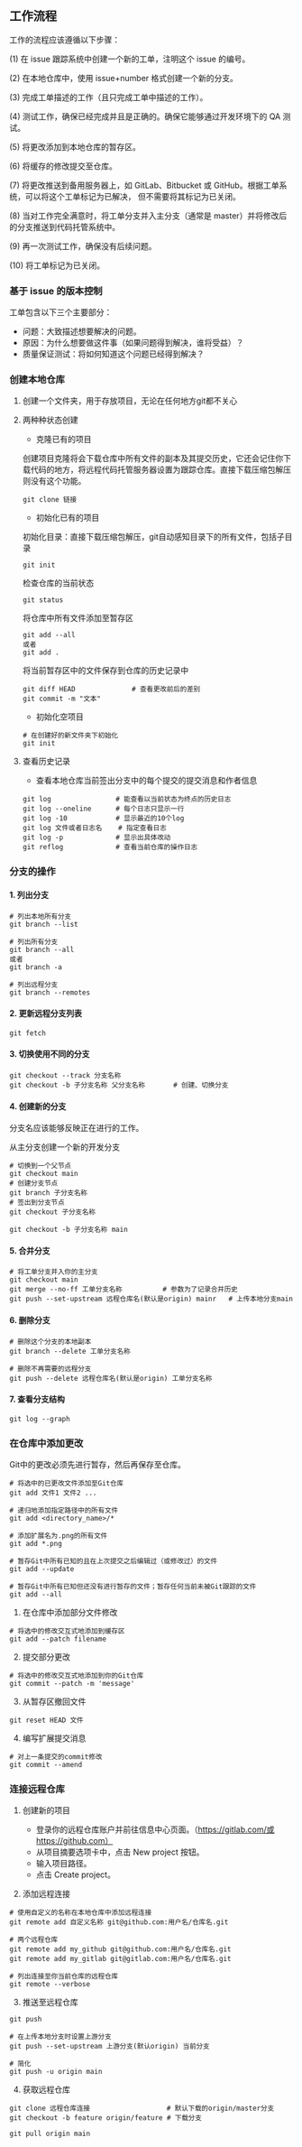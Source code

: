 ## 工作流程

工作的流程应该遵循以下步骤：

(1)  在 issue 跟踪系统中创建一个新的工单，注明这个 issue 的编号。 

(2)  在本地仓库中，使用 issue+number 格式创建一个新的分支。 

(3)  完成工单描述的工作（且只完成工单中描述的工作）。 

(4) 测试工作，确保已经完成并且是正确的。确保它能够通过开发环境下的 QA 测试。 

(5) 将更改添加到本地仓库的暂存区。 

(6) 将缓存的修改提交至仓库。

(7) 将更改推送到备用服务器上，如 GitLab、Bitbucket 或 GitHub。根据工单系统，可以将这个工单标记为已解决， 但不需要将其标记为已关闭。

 (8) 当对工作完全满意时，将工单分支并入主分支（通常是 master）并将修改后的分支推送到代码托管系统中。 

(9) 再一次测试工作，确保没有后续问题。 

(10) 将工单标记为已关闭。



### 基于 issue 的版本控制

工单包含以下三个主要部分：

+ 问题：大致描述想要解决的问题。 
+ 原因：为什么想要做这件事（如果问题得到解决，谁将受益）？ 
+ 质量保证测试：将如何知道这个问题已经得到解决？



### 创建本地仓库

1. 创建一个文件夹，用于存放项目，无论在任何地方git都不关心

2. 两种种状态创建

   + 克隆已有的项目

   创建项目克隆将会下载仓库中所有文件的副本及其提交历史，它还会记住你下载代码的地方，将远程代码托管服务器设置为跟踪仓库。直接下载压缩包解压则没有这个功能。

   ```shell
   git clone 链接
   ```

   + 初始化已有的项目

   初始化目录：直接下载压缩包解压，git自动感知目录下的所有文件，包括子目录

   ```shell
   git init
   ```

   检查仓库的当前状态

   ```shell
   git status
   ```

   将仓库中所有文件添加至暂存区

   ```shell
   git add --all
   或者
   git add .
   ```

   将当前暂存区中的文件保存到仓库的历史记录中

   ```shell
   git diff HEAD              # 查看更改前后的差别
   git commit -m "文本"
   ```

   + 初始化空项目

   ```shell
   # 在创建好的新文件夹下初始化
   git init
   ```

3. 查看历史记录

   + 查看本地仓库当前签出分支中的每个提交的提交消息和作者信息

    ```shell
    git log                # 能查看以当前状态为终点的历史日志
    git log --oneline      # 每个日志只显示一行
    git log -10            # 显示最近的10个log
    git log 文件或者日志名    # 指定查看日志 
    git log -p             # 显示出具体改动
    git reflog             # 查看当前仓库的操作日志
    ```



### 分支的操作

#### 1. 列出分支

```shell
# 列出本地所有分支
git branch --list

# 列出所有分支
git branch --all
或者
git branch -a

# 列出远程分支
git branch --remotes
```

#### 2. 更新远程分支列表

```shell
git fetch
```

#### 3. 切换使用不同的分支

```shell
git checkout --track 分支名称
git checkout -b 子分支名称 父分支名称       # 创建、切换分支
```

#### 4. 创建新的分支

分支名应该能够反映正在进行的工作。

从主分支创建一个新的开发分支

```shell
# 切换到一个父节点
git checkout main
# 创建分支节点
git branch 子分支名称
# 签出到分支节点
git checkout 子分支名称
```

```shell
git checkout -b 子分支名称 main
```

#### 5. 合并分支

```shell
# 将工单分支并入你的主分支
git checkout main
git merge --no-ff 工单分支名称          # 参数为了记录合并历史
git push --set-upstream 远程仓库名(默认是origin) mainr   # 上传本地分支main
```

#### 6. 删除分支

```shell
# 删除这个分支的本地副本
git branch --delete 工单分支名称

# 删除不再需要的远程分支
git push --delete 远程仓库名(默认是origin) 工单分支名称
```

#### 7. 查看分支结构

```shell
git log --graph
```



### 在仓库中添加更改

Git中的更改必须先进行暂存，然后再保存至仓库。

```shell
# 将选中的已更改文件添加至Git仓库
git add 文件1 文件2 ...

# 递归地添加指定路径中的所有文件
git add <directory_name>/*

# 添加扩展名为.png的所有文件
git add *.png

# 暂存Git中所有已知的且在上次提交之后编辑过（或修改过）的文件
git add --update

# 暂存Git中所有已知但还没有进行暂存的文件；暂存任何当前未被Git跟踪的文件
git add --all
```

1. 在仓库中添加部分文件修改

```shell
# 将选中的修改交互式地添加到缓存区
git add --patch filename
```

2. 提交部分更改

```shell
# 将选中的修改交互式地添加到你的Git仓库
git commit --patch -m 'message'
```

3. 从暂存区撤回文件

```shell
git reset HEAD 文件
```

4. 编写扩展提交消息

```shell
# 对上一条提交的commit修改
git commit --amend
```



### 连接远程仓库

1. 创建新的项目

   + 登录你的远程仓库账户并前往信息中心页面。（https://gitlab.com/或https://github.com）
   + 从项目摘要选项卡中，点击 New project 按钮。
   +  输入项目路径。
   + 点击 Create project。

2. 添加远程连接

```shell
# 使用自定义的名称在本地仓库中添加远程连接
git remote add 自定义名称 git@github.com:用户名/仓库名.git

# 两个远程仓库
git remote add my_github git@github.com:用户名/仓库名.git
git remote add my_gitlab git@gitlab.com:用户名/仓库名.git

# 列出连接至你当前仓库的远程仓库
git remote --verbose
```

3. 推送至远程仓库

```shell
git push

# 在上传本地分支时设置上游分支
git push --set-upstream 上游分支(默认origin) 当前分支

# 简化
git push -u origin main
```

4. 获取远程仓库

```shell
git clone 远程仓库连接                   # 默认下载的origin/master分支
git checkout -b feature origin/feature # 下载分支
```

```shell
git pull origin main
```

